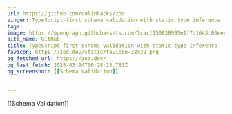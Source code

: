 ```yaml
---
url: https://github.com/colinhacks/zod
zinger: TypeScript-first schema validation with static type inference
tags: 
image: https://opengraph.githubassets.com/1cac1150838995e1f7d1643c00eee51a5d884f2054f995c9d3225b07b0eddb39/colinhacks/zod
site_name: GitHub
title: TypeScript-first schema validation with static type inference
favicon: https://zod.dev/static/favicon-32x32.png
og_fetched_url: https://zod.dev/
og_last_fetch: 2025-03-24T06:28:23.781Z
og_screenshot: [[Schema Validation]]


---
```

[[Schema Validation]]

